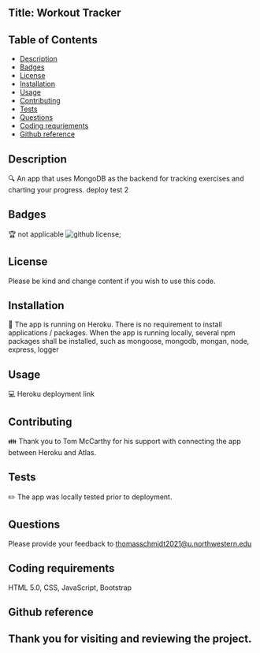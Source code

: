 ## Title: Workout Tracker

## Table of Contents
- [Description](#description)
- [Badges](#badges)
- [License](#license)
- [Installation](#installation)
- [Usage](#usage)
- [Contributing](#contributing)
- [Tests](#tests)
- [Questions](#questions)
- [Coding requriements](#languages)
- [Github reference](#github)




## Description
🔍 An app that uses MongoDB as the backend for tracking exercises and charting your progress.
deploy test 2

## Badges
🏆 not applicable
![github license](https://img.shields.io/badge/license-MIT-blue.svg);


## License
Please be kind and change content if you wish to use this code.

## Installation
💾 The app is running on Heroku. There is no requirement to install applications / packages. When the app is running locally, several npm packages shall be installed, such as mongoose, mongodb, mongan, node, express, logger 


## Usage
💻 Heroku deployment link


## Contributing
👪 Thank you to Tom McCarthy for his support with connecting the app between Heroku and Atlas.


## Tests
✏️ The app was locally tested prior to deployment.


## Questions
Please provide your feedback to thomasschmidt2021@u.northwestern.edu


## Coding requirements
HTML 5.0, CSS, JavaScript, Bootstrap

## Github reference 



Thank you for visiting and reviewing the project. 
---
